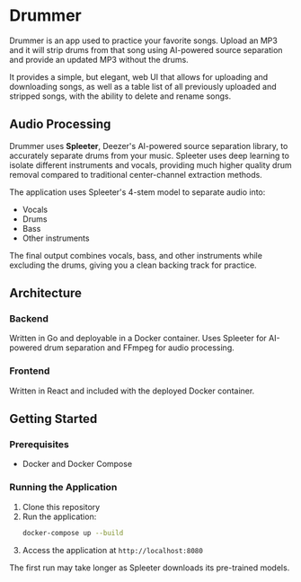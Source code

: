 # Drummer

Drummer is an app used to practice your favorite songs. Upload an MP3 and it will
strip drums from that song using AI-powered source separation and provide an updated MP3 without the drums.

It provides a simple, but elegant, web UI that allows for uploading and downloading
songs, as well as a table list of all previously uploaded and stripped songs, with
the ability to delete and rename songs.

## Audio Processing

Drummer uses **Spleeter**, Deezer's AI-powered source separation library, to accurately separate drums from your music. Spleeter uses deep learning to isolate different instruments and vocals, providing much higher quality drum removal compared to traditional center-channel extraction methods.

The application uses Spleeter's 4-stem model to separate audio into:
- Vocals
- Drums  
- Bass
- Other instruments

The final output combines vocals, bass, and other instruments while excluding the drums, giving you a clean backing track for practice.

## Architecture

### Backend

Written in Go and deployable in a Docker container. Uses Spleeter for AI-powered drum separation and FFmpeg for audio processing.

### Frontend

Written in React and included with the deployed Docker container.

## Getting Started

### Prerequisites

- Docker and Docker Compose

### Running the Application

1. Clone this repository
2. Run the application:
   ```bash
   docker-compose up --build
   ```
3. Access the application at `http://localhost:8080`

The first run may take longer as Spleeter downloads its pre-trained models.
